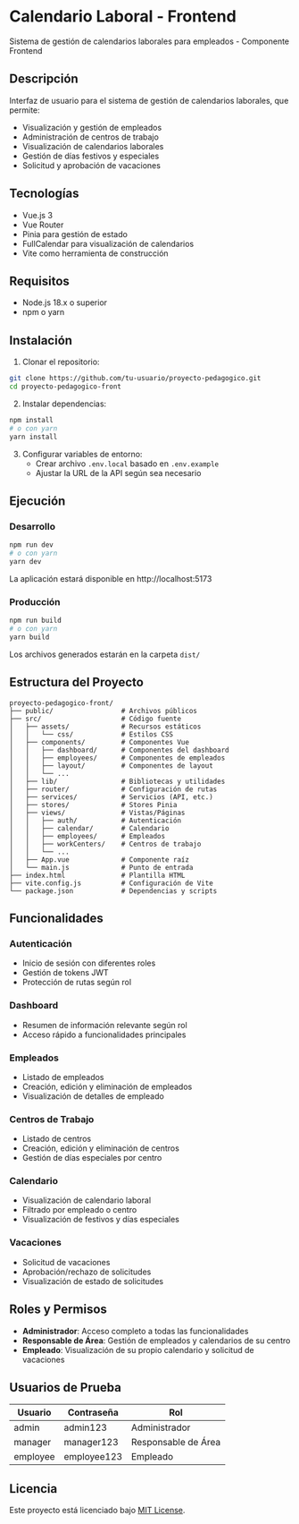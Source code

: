 # Calendario Laboral - Frontend

Sistema de gestión de calendarios laborales para empleados - Componente Frontend

## Descripción

Interfaz de usuario para el sistema de gestión de calendarios laborales, que permite:
- Visualización y gestión de empleados
- Administración de centros de trabajo
- Visualización de calendarios laborales
- Gestión de días festivos y especiales
- Solicitud y aprobación de vacaciones

## Tecnologías

- Vue.js 3
- Vue Router
- Pinia para gestión de estado
- FullCalendar para visualización de calendarios
- Vite como herramienta de construcción

## Requisitos

- Node.js 18.x o superior
- npm o yarn

## Instalación

1. Clonar el repositorio:
```bash
git clone https://github.com/tu-usuario/proyecto-pedagogico.git
cd proyecto-pedagogico-front
```

2. Instalar dependencias:
```bash
npm install
# o con yarn
yarn install
```

3. Configurar variables de entorno:
   - Crear archivo `.env.local` basado en `.env.example`
   - Ajustar la URL de la API según sea necesario

## Ejecución

### Desarrollo
```bash
npm run dev
# o con yarn
yarn dev
```

La aplicación estará disponible en http://localhost:5173

### Producción
```bash
npm run build
# o con yarn
yarn build
```

Los archivos generados estarán en la carpeta `dist/`

## Estructura del Proyecto

```
proyecto-pedagogico-front/
├── public/                 # Archivos públicos
├── src/                    # Código fuente
│   ├── assets/             # Recursos estáticos
│   │   └── css/            # Estilos CSS
│   ├── components/         # Componentes Vue
│   │   ├── dashboard/      # Componentes del dashboard
│   │   ├── employees/      # Componentes de empleados
│   │   ├── layout/         # Componentes de layout
│   │   └── ...
│   ├── lib/                # Bibliotecas y utilidades
│   ├── router/             # Configuración de rutas
│   ├── services/           # Servicios (API, etc.)
│   ├── stores/             # Stores Pinia
│   ├── views/              # Vistas/Páginas
│   │   ├── auth/           # Autenticación
│   │   ├── calendar/       # Calendario
│   │   ├── employees/      # Empleados
│   │   ├── workCenters/    # Centros de trabajo
│   │   └── ...
│   ├── App.vue             # Componente raíz
│   └── main.js             # Punto de entrada
├── index.html              # Plantilla HTML
├── vite.config.js          # Configuración de Vite
└── package.json            # Dependencias y scripts
```

## Funcionalidades

### Autenticación
- Inicio de sesión con diferentes roles
- Gestión de tokens JWT
- Protección de rutas según rol

### Dashboard
- Resumen de información relevante según rol
- Acceso rápido a funcionalidades principales

### Empleados
- Listado de empleados
- Creación, edición y eliminación de empleados
- Visualización de detalles de empleado

### Centros de Trabajo
- Listado de centros
- Creación, edición y eliminación de centros
- Gestión de días especiales por centro

### Calendario
- Visualización de calendario laboral
- Filtrado por empleado o centro
- Visualización de festivos y días especiales

### Vacaciones
- Solicitud de vacaciones
- Aprobación/rechazo de solicitudes
- Visualización de estado de solicitudes

## Roles y Permisos

- **Administrador**: Acceso completo a todas las funcionalidades
- **Responsable de Área**: Gestión de empleados y calendarios de su centro
- **Empleado**: Visualización de su propio calendario y solicitud de vacaciones

## Usuarios de Prueba

| Usuario | Contraseña | Rol |
|---------|------------|-----|
| admin | admin123 | Administrador |
| manager | manager123 | Responsable de Área |
| employee | employee123 | Empleado |

## Licencia

Este proyecto está licenciado bajo [MIT License](LICENSE).
